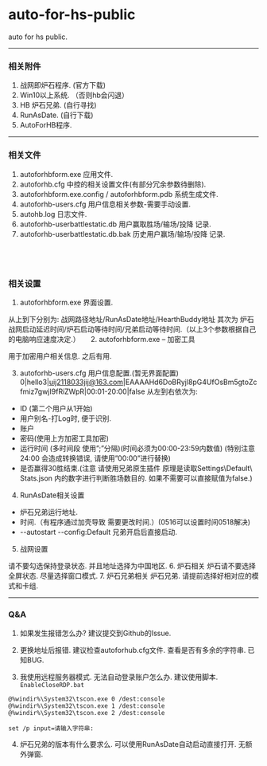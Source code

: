 # auto-for-hs-public
auto for hs public.


---
### 相关附件
1.	战网即炉石程序. (官方下载)
2.	Win10以上系统. （否则hb会闪退）
3.	HB 炉石兄弟. (自行寻找)
4.	RunAsDate. (自行下载)
5.	AutoForHB程序.

---
### 相关文件
1.	autoforhbform.exe 应用文件.
2.	autoforhb.cfg 中控的相关设置文件(有部分冗余参数待删除).
3.	autoforhbform.exe.config / autoforhbform.pdb 系统生成文件.
4.	autoforhb-users.cfg 用户信息相关参数-需要手动设置.
5.	autohb.log 日志文件.
6.	autoforhb-userbattlestatic.db 用户赢取胜场/输场/投降 记录.
7.	autoforhb-userbattlestatic.db.bak 历史用户赢场/输场/投降 记录.

 
---------

### 相关设置
1.	autoforhbform.exe 界面设置.

 
从上到下分别为: 战网路径地址/RunAsDate地址/HearthBuddy地址
其次为 炉石战网启动延迟时间/炉石启动等待时间/兄弟启动等待时间.（以上3个参数根据自己的电脑响应速度决定.）
 
2.	autoforhbform.exe – 加密工具
 
用于加密用户相关信息. 之后有用.

3.	autoforhb-users.cfg 用户信息配置.(暂无界面配置)
0|hello3|uij2118033jij@163.com|EAAAAHd6DoBRyjl8pG4UfOsBm5gtoZcfmiz7gwjI9fRiZWpR|00:01-20:00|false
从左到右依次为:
*	ID (第二个用户从1开始)
*	用户别名-打Log时, 便于识别.
*	账户
*	密码(使用上方加密工具加密)
*	运行时间 (多时间段 使用”;”分隔)(时间必须为00:00-23:59内数值) (特别注意 24:00 会造成转换错误, 请使用”00:00”进行替换)
*	是否赢得30胜结束.(注意 请使用兄弟原生插件 原理是读取Settings\Default\ Stats.json 内的数字进行判断胜场数目的. 如果不需要可以直接赋值为false.)
4.	RunAsDate相关设置

 
*	炉石兄弟运行地址.
*	时间.（有程序通过加壳导致 需要更改时间.）(0516可以设置时间0518解决)
*	--autostart --config:Default 兄弟开启后直接启动.
 
5.	战网设置
 
请不要勾选保持登录状态. 并且地址选择为中国地区.
6.	炉石相关
炉石请不要选择全屏状态. 尽量选择窗口模式.
7.	炉石兄弟相关
炉石兄弟. 请提前选择好相对应的模式和卡组.



---------
### Q&A

1.	如果发生报错怎么办?
建议提交到Github的Issue.

2.	更换地址后报错.
建议检查autoforhub.cfg文件. 查看是否有多余的字符串. 已知BUG.

3.	我使用远程服务器模式. 无法自动登录账户怎么办.
建议使用脚本.` EnableCloseRDP.bat`

```
@%windir%\System32\tscon.exe 0 /dest:console
@%windir%\System32\tscon.exe 1 /dest:console
@%windir%\System32\tscon.exe 2 /dest:console

set /p input=请输入字符串:
```

4.	炉石兄弟的版本有什么要求么.
可以使用RunAsDate自动启动直接打开. 无额外弹窗.
